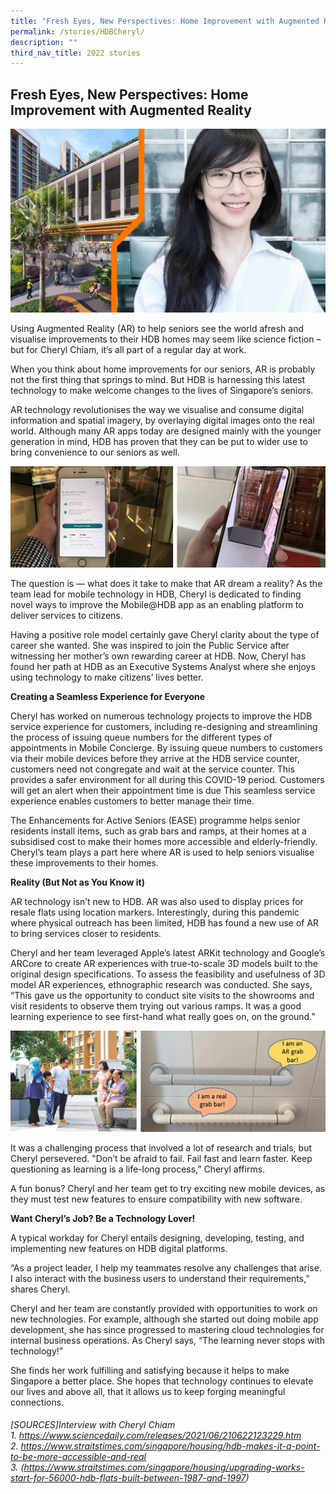 ```yaml
---
title: "Fresh Eyes, New Perspectives: Home Improvement with Augmented Reality"
permalink: /stories/HDBCheryl/
description: ""
third_nav_title: 2022 stories
---
```

## Fresh Eyes, New Perspectives: Home Improvement with Augmented Reality
![](/images/Stories/2022%20stories/Fresh%20eyes/fresh%20eyes%20-1.png)

Using Augmented Reality (AR) to help seniors see the world afresh and visualise improvements to their HDB homes may seem like science fiction – but for Cheryl Chiam, it’s all part of a regular day at work.     

When you think about home improvements for our  seniors, AR is probably not the first thing that springs to mind. But HDB is harnessing this latest technology to make welcome changes to the lives of Singapore’s seniors.

AR technology revolutionises the way we visualise and consume digital information and spatial imagery, by overlaying digital images onto the real world. Although many AR apps today are designed mainly with the younger generation in mind, HDB has proven that they can be put to wider use to  bring convenience to our seniors as well.

![](/images/Stories/2022%20stories/Fresh%20eyes/fresh%20eyes%202.png)

The question is — what does it take to make that AR dream a reality?
As the team lead for mobile technology in HDB, Cheryl is dedicated to finding novel ways to improve the Mobile@HDB app as an enabling platform to deliver services to citizens. 
     
Having a positive role model certainly gave Cheryl clarity about the type of career she wanted. She was inspired to join the Public Service after witnessing her mother’s own rewarding career at HDB. Now, Cheryl has found her path at HDB as an Executive Systems Analyst where she  enjoys using technology to make citizens’ lives better.
               

**Creating a Seamless Experience for Everyone**

Cheryl has worked on numerous technology projects to improve the HDB service experience for customers, including re-designing and streamlining the process of issuing queue numbers for the different types of appointments in Mobile Concierge. By issuing queue numbers to customers via their mobile devices before they arrive at the HDB service counter, customers need not congregate and wait at the service counter. This provides a safer environment for all during this COVID-19 period.  Customers will get an alert when their appointment time is due This seamless service experience enables customers to better manage their time.

The Enhancements for Active Seniors (EASE) programme helps senior residents install items, such as grab bars and ramps, at their homes at a subsidised cost to make their homes more accessible and elderly-friendly. Cheryl’s team plays a part here where AR is used to help seniors visualise these improvements to their homes. 

**Reality (But Not as You Know it)**

AR technology isn’t new to HDB. AR was also used to display prices for resale flats using location markers. Interestingly, during this pandemic where physical outreach has been limited, HDB has found a new use of AR to bring services closer to residents.

Cheryl and her  team leveraged  Apple’s latest ARKit technology and Google’s ARCore to create AR experiences with true-to-scale 3D models built to the original design specifications. To assess the feasibility and usefulness of 3D model AR experiences, ethnographic research was conducted. She says, “This gave us the opportunity to conduct site visits to the showrooms and visit residents to observe them trying out various ramps. It was a good learning experience to see first-hand what really goes on, on the ground.”

![](/images/Stories/2022%20stories/Fresh%20eyes/fresh%20eyes%203.png)

It was a challenging process that involved a lot of research and trials, but Cheryl persevered. "Don’t be afraid to fail. Fail fast and learn faster. Keep questioning as learning is a life-long process,” Cheryl affirms. 

A fun bonus? Cheryl and her team get to try exciting new mobile devices, as they must test new features to ensure compatibility with new software. 

**Want Cheryl’s Job? Be a Technology Lover!**

A typical workday for Cheryl entails designing, developing, testing, and implementing new features on HDB digital platforms. 

“As a project leader, I help my teammates resolve any challenges that arise. I also interact with the business users to understand their requirements,” shares Cheryl.

 Cheryl and her team are constantly provided with  opportunities to work on new technologies. For example, although she started out doing mobile app development, she has since progressed to mastering cloud technologies for internal business operations. As Cheryl says, “The learning never stops with technology!”

She finds her work fulfilling and satisfying because it helps to make Singapore a better place. She hopes that technology continues to elevate our lives and above all, that it allows us to keep forging meaningful connections.

###### [SOURCES]Interview with Cheryl Chiam <br> 1. https://www.sciencedaily.com/releases/2021/06/210622123229.htm <br> 2. https://www.straitstimes.com/singapore/housing/hdb-makes-it-a-point-to-be-more-accessible-and-real  <br> 3.  (https://www.straitstimes.com/singapore/housing/upgrading-works-start-for-56000-hdb-flats-built-between-1987-and-1997)